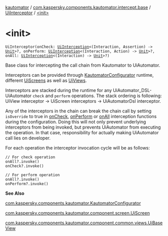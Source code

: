[kautomator](../../index.md) / [com.kaspersky.components.kautomator.intercept.base](../index.md) / [UiInterceptor](index.md) / [&lt;init&gt;](./-init-.md)

# &lt;init&gt;

`UiInterceptor(onCheck: `[`UiInterception`](../-ui-interception/index.md)`<(Interaction, Assertion) -> `[`Unit`](https://kotlinlang.org/api/latest/jvm/stdlib/kotlin/-unit/index.html)`>?, onPerform: `[`UiInterception`](../-ui-interception/index.md)`<(Interaction, Action) -> `[`Unit`](https://kotlinlang.org/api/latest/jvm/stdlib/kotlin/-unit/index.html)`>?, onAll: `[`UiInterception`](../-ui-interception/index.md)`<(Interaction) -> `[`Unit`](https://kotlinlang.org/api/latest/jvm/stdlib/kotlin/-unit/index.html)`>?)`

Base class for intercepting the call chain from Kautomator to UiAutomator.

Interceptors can be provided through [KautomatorConfigurator](../../com.kaspersky.components.kautomator/-kautomator-configurator/index.md) runtime,
different [UiScreens](#) as well as [UiViews](../../com.kaspersky.components.kautomator.component.common.views/-ui-base-view/index.md).

Interceptors are stacked during the runtime for any UiAutomator_DSL-UiAutomator `check` and `perform` operations.
The stack ordering is following: UiView interceptor -&gt; UiScreen interceptors -&gt; UiAutomatorDsl interceptor.

Any of the interceptors in the chain can break the chain call by setting `isOverride` to true
in [onCheck](-builder/on-check.md), [onPerform](-builder/on-perform.md) or [onAll](-builder/on-all.md) interception
functions during the configuration. Doing this will not only prevent underlying
interceptors from being invoked, but prevents UiAutomator from executing the operation. In that case,
responsibility for actually making UiAutomator call lies on developer.

For each operation the interceptor invocation cycle will be as follows:

```
// For check operation
onAll?.invoke()
onCheck?.invoke()

// For perform operation
onAll?.invoke()
onPerform?.invoke()
```

**See Also**

[com.kaspersky.components.kautomator.KautomatorConfigurator](../../com.kaspersky.components.kautomator/-kautomator-configurator/index.md)

[com.kaspersky.components.kautomator.component.screen.UiScreen](#)

[com.kaspersky.components.kautomator.component.common.views.UiBaseView](../../com.kaspersky.components.kautomator.component.common.views/-ui-base-view/index.md)

